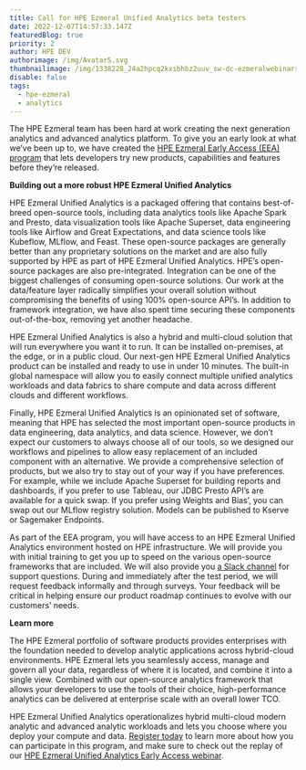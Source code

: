```yaml
---
title: Call for HPE Ezmeral Unified Analytics beta testers
date: 2022-12-07T14:57:33.147Z
featuredBlog: true
priority: 2
author: HPE DEV
authorimage: /img/Avatar5.svg
thumbnailimage: /img/1338228_24a2hpcq2kxibhbz2uuv_sw-dc-ezmeralwebinars-220921-ezmeralunifanlytcs-v3c.jpg
disable: false
tags:
  - hpe-ezmeral
  - analytics
---
```

The HPE Ezmeral team has been hard at work creating the next generation analytics and advanced analytics platform. To give you an early look at what we’ve been up to, we have created the [HPE Ezmeral Early Access (EEA) program](https://connect.hpe.com/HPEEzmeralEarlyAccess) that lets developers try new products, capabilities and features before they’re released. 

**Building out a more robust HPE Ezmeral Unified Analytics**

HPE Ezmeral Unified Analytics is a packaged offering that contains best-of-breed open-source tools, including data analytics tools like Apache Spark and Presto, data visualization tools like Apache Superset, data engineering tools like Airflow and Great Expectations, and data science tools like Kubeflow, MLflow, and Feast. These open-source packages are generally better than any proprietary solutions on the market and are also fully supported by HPE as part of HPE Ezmeral Unified Analytics. HPE’s open-source packages are also pre-integrated. Integration can be one of the biggest challenges of consuming open-source solutions. Our work at the data/feature layer radically simplifies your overall solution without compromising the benefits of using 100% open-source API’s. In addition to framework integration, we have also spent time securing these components out-of-the-box, removing yet another headache.

HPE Ezmeral Unified Analytics is also a hybrid and multi-cloud solution that will run everywhere you want it to run. It can be installed on-premises, at the edge, or in a public cloud. Our next-gen HPE Ezmeral Unified Analytics product can be installed and ready to use in under 10 minutes. The built-in global namespace will allow you to easily connect multiple unified analytics workloads and data fabrics to share compute and data across different clouds and different workflows.

Finally, HPE Ezmeral Unified Analytics is an opinionated set of software, meaning that HPE has selected the most important open-source products in data engineering, data analytics, and data science. However, we don’t expect our customers to always choose all of our tools, so we designed our workflows and pipelines to allow easy replacement of an included component with an alternative. We provide a comprehensive selection of products, but we also try to stay out of your way if you have preferences. For example, while we include Apache Superset for building reports and dashboards, if you prefer to use Tableau, our JDBC Presto API’s are available for a quick swap. If you prefer using Weights and Bias’, you can swap out our MLflow registry solution. Models can be published to Kserve or Sagemaker Endpoints.

As part of the EEA program, you will have access to an HPE Ezmeral Unified Analytics environment hosted on HPE infrastructure. We will provide you with initial training to get you up to speed on the various open-source frameworks that are included. We will also provide you [a Slack channel](https://hpedev.slack.com/archives/C043WNNHFKL) for support questions. During and immediately after the test period, we will request feedback informally and through surveys. Your feedback will be critical in helping ensure our product roadmap continues to evolve with our customers’ needs.

**Learn more**

The HPE Ezmeral portfolio of software products provides enterprises with the foundation needed to develop analytic applications across hybrid-cloud environments. HPE Ezmeral lets you seamlessly access, manage and govern all your data, regardless of where it is located, and combine it into a single view. Combined with our open-source analytics framework that allows your developers to use the tools of their choice, high-performance analytics can be delivered at enterprise scale with an overall lower TCO.

HPE Ezmeral Unified Analytics operationalizes hybrid multi-cloud modern analytic and advanced analytic workloads and lets you choose where you deploy your compute and data. [Register today](https://connect.hpe.com/HPEEzmeralEarlyAccessUnifiedAnalytics) to learn more about how you can participate in this program, and make sure to check out the replay of our [HPE Ezmeral Unified Analytics Early Access webinar](https://www.youtube.com/watch?v=1Z4fNOHGYlk&list=PLtS6YX0YOX4f5TyRI7jUdjm7D9H4laNlF).